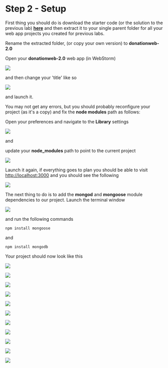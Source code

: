 # Step 2 - Setup

First thing you should do is download the starter code (or the solution to the previous lab) **[here](../zips/donationweb-1.0.solution.zip)** and then extract it to your single parent folder for all your web app projects you created for previous labs. 

Rename the extracted folder, (or copy your own version) to **donationweb-2.0**

Open your **donationweb-2.0** web app (in WebStorm) 

![](../lab03/images/lab02s213.png)

and then change your 'title' like so

![](../lab03/images/lab02s214.png)

and launch it.

You may not get any errors, but you should probably reconfigure your project (as it's a copy) and fix the **node modules** path as follows:

Open your preferences and navigate to the **Library** settings

![](../lab03/images/lab02s211.png)

and

update your **node_modules** path to point to the current project

![](../lab03/images/lab02s212.png)

Launch it again, if everything goes to plan you should be able to visit [http://localhost:3000](http://localhost:3000) and you should see the following


![](../lab03/images/lab02s215.png)


The next thing to do is to add the **mongod** and **mongoose** module dependencies to our project. Launch the terminal window 

![](../lab03/images/lab02s216.png)

and run the following commands


~~~
npm install mongoose
~~~

and

~~~
npm install mongodb
~~~

Your project should now look like this

![](../lab03/images/lab02s217.png)


![](../lab03/images/lab02s201.png)

![](../lab03/images/lab02s202.png)

![](../lab03/images/lab02s203.png)

![](../lab03/images/lab02s204.png)

![](../lab03/images/lab02s205.png)

![](../lab03/images/lab02s206.png)

![](../lab03/images/lab02s207.png)

![](../lab03/images/lab02s208.png)

![](../lab03/images/lab02s209.png)

![](../lab03/images/lab02s210.png)